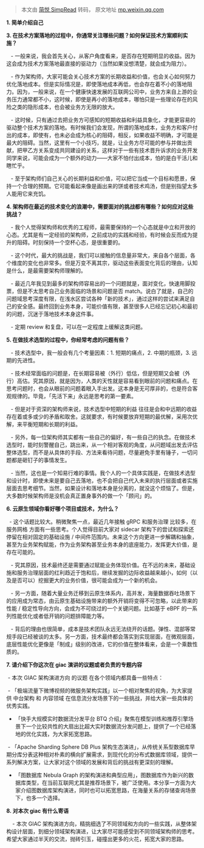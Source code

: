 > 本文由 [简悦 SimpRead](http://ksria.com/simpread/) 转码， 原文地址 [mp.weixin.qq.com](https://mp.weixin.qq.com/s?__biz=MzAwMDU1MTE1OQ==&mid=2653556102&idx=1&sn=486021292f74b660230004cd99658b77&chksm=81399c1eb64e1508857d153ae2a21343313ea7695adf59cba58f789b86891a3b17fa760c53d5&mpshare=1&scene=1&srcid=0701akn4XmgqD6NcplwKj9Jd&sharer_sharetime=1625123408591&sharer_shareid=7fece245937ac96f04f0fb8e1311fff1#rd)

**1. 简单介绍自己**

**3. 在技术方案落地的过程中，你通常关注哪些问题？如何保证技术方案顺利实施？**

   - 一般来说，我会首先关心，从客户角度看来，是否存在短期明显的收益。因为这会成为技术方案落地最直接的驱动力（当然如果没想清楚，就会成为阻力）。

   - 作为架构师，大家可能会关心技术方案的长期收益和价值，也会关心如何努力优化落地成本。但是实际情况是，即使落地成本再低，也会存在着不小的落地阻力。因为，一般来说，在一个健康快速发展的互联网公司中，业务方来自上游的业务压力通常都不小，这时候，即使是再小的落地成本，哪怕只是一些理论存在的风险之类的隐形成本，也会被业务方无限的放大。

   - 这时候，只有通过去把业务方可感知的短期收益和利益具象化，才能更容易的驱动整个技术方案的落地。有时候我们会发现，所谓的落地成本，业务方和客户付出的成本，即使有，也未必会成为核心的阻碍，相反，如果收益不明确，才可能是最大的阻碍。当然，这里有一个小技巧，就是，让业务方尽可能的参与并做出贡献，把甲乙方关系变成共同建设的关系，这样对于一些有技术晋升诉求的业务开发同学来说，可能会成为一个额外的动力——大家不怕付出成本，怕的是白干活儿和瞎忙乎。

   - 至于架构师们自己关心的长期利益和价值，可以把它当成一个目标和愿景，保持一个合理的预期。它可能看起来像是画出来的饼或者技术鸡汤，但是别指望太多人能用它来充饥。

**4. 架构师在最近的技术变化的浪潮中，需要面对的挑战都有哪些？如何应对这些挑战？**

   - 我个人觉得架构师和优秀的工程师，最需要保持的一个心态就是中立和开放的心态。尤其是有一定经验的架构师，之前成功的实践和经验，有时候会反而成为提升的阻碍。时刻保持一个空杯心态，是很重要的。

   - 这个时代，最大的挑战是，我们可以接触的信息量非常大，来自各个层面，各个维度的变化也非常多。但是万变不离其宗，驱动这些表面变化背后的理由，认知是什么，是最需要架构师理解的。

   - 最近几年我见到最多的架构师容易出的一个问题就是，面对变化，快速用脚投票，但是不太思考自己业务面临的场景和问题是否 match。说白了就是，自己的问题域思考深度有限，在浅水区尝试各种「新的技术」，通过这样的尝试来满足自己的安全感。最终回到业务本身，可能价值有限，甚至很多人已经忘记初心和最初的问题，沉迷于落地技术本身这件事。

   - 定期 review 和复盘，可以在一定程度上缓解这类问题。

**5. 在做技术选型的过程中，你经常考虑的问题有些？**

   - 技术选型中，我一般会有几个考量因素：1. 短期的痛点，2. 中期的瓶颈，3. 远期的先进性。

   - 技术经常面临的问题是，在长期容易被（外行）低估，但是短期又会被（外行）高估。究其原因，就是因为，人类的天性就是容易看到眼前的问题和痛点。在思考问题时，也会从眼前的问题着眼入手出发。这本身是无可厚非的，也是符合客观规律的。毕竟，「先活下来」永远是思考的第一要素。

   - 但是对于资深的架构师来说，技术选型中短期的利益 往往是会和中远期的收益存在着或多或少的矛盾和取舍。这就要求，有时候要放弃短期的最优解，采用次优解，来平衡短期和长期的利益。

   - 另外，每一位架构师其实都有一些自己的偏好，有一些自己的执念。在做技术选型时，能时刻警醒自己，跳出来，从一个相对客观的角度，从问题域出发去评估整体选型，而不是从具体的手段、方法来看待问题，尽量避免手里有锤子，一切问题都是砸钉子的事情发生。

   - 当然，这也是一个知易行难的事情。我个人的一个具体实践是，在做技术选型和设计时，即使未来是要自己去落地，也不会把自己代入未来的执行层面或者实施层面去思考细节。当然，如果设计和落地本身是分离的，就没这个烦恼了。但是，大多数时候架构师是没机会真正置身事外的做一个「顾问」的。

**6. 云原生领域你看好哪个项目或技术，为什么？**

  - 这个话题比较大。稍微聚焦一点，最近几年接触 gRPC 和服务治理 比较多，在 服务网格 方面有一些思考。个人觉得目前大家对 sidecar 架构下的尝试和探索还停留在相对固定的基础设施 / 中间件范围内。未来这个方向更进一步解耦和抽象，甚至为业务架构赋能，作为业务架构甚至业务本身的底座能力，发挥更大价值，是存在可能的。

   - 究其原因，技术最终还是需要通过赋能业务体现价值。在不远的未来，基础设施和服务治理层面的红利趋近于饱和后，继续发掘的边际收益越来越小，如何（以及是否可以）挖掘更大的业务价值，很可能会成为一个新的机会。

   - 另一方面，随着大量业务迁移到云原生体系内，高并发，海量数据吞吐场景下的应用成为常态，由云原生基础设施带来的额外开销将变得不可忽略，以此带来的性能 / 稳定性导向方向，会成为不可绕过的一个关键问题。比如基于 eBPF 的一系列性能优化或者低开销的问题排障能力等。

   - 背后的理由也很简单，成本是技术团队永远无法绕开的话题。弹性、混部等常规手段已经被谈的太多。另一方面，技术最终都会落实到实现层面，在微观层面，底层性能优化更像是「制成」级别的改进，它的价值在整体看来，会是一个乘数性质的。

**7. 请介绍下你这次在 giac 演讲的议题或者负责的专题内容**

 - 本次 GIAC 架构演进方向 的议题 在各个领域内都具备一些特点：

 - 「极端流量下微博视频的微服务架构实践」以一个相对聚焦的视角，为大家提供 中台架构 和 内容领域 在信息流分发场景下的一些挑战，并给大家一些具体的优秀实践。

- 「快手大规模实时数据流分发平台 BTQ 介绍」聚焦在模型训练和推荐引擎场景下一个比较共性的大扇出比超大实时数据流分发问题上，提供了一个已经落地的优化实践，为大家拓宽思路。

 - 「Apache Sharding Sphere DB Plus 架构生态演进」，从传统关系型数据库早期分库分表这种相对朴素的横向扩展需求，到现代化的分布式数据库领域，提供一系列解决方案，让大家对这个领域的发展和背后的挑战有更深刻的理解。

- 「图数据库 Nebula Graph 的架构演进和典型应用」，图数据库作为新兴的数据库类型，在当前互联网尤其是推荐场景下，被广泛使用。本分享一方面为大家介绍图数据库架构演进，同时也可以拓宽思路，在海量关系的存储查询场景下，也多一个选择。

**8. 对本次 giac 有什么寄语**

    - 本次 GIAC 架构演进方向，精挑细选了不同领域和方向的一些实践，从整体架构设计层面，到细分领域架构演进，让大家尽可能感受到不同领域架构师的思考。希望大家通过半天的交流，抛砖引玉，碰撞出更多的火花，拓宽大家的思路。